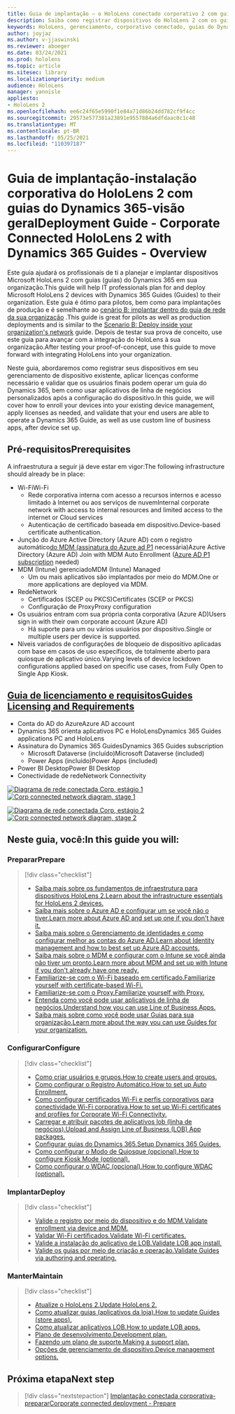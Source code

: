 ```yaml
---
title: Guia de implantação – o HoloLens conectado corporativo 2 com guias do Dynamics 365-visão geral
description: Saiba como registrar dispositivos do HoloLens 2 com os guias do Dynamics 365 em uma rede corporativa conectada.
keywords: HoloLens, gerenciamento, corporativo conectado, guias do Dynamics 365, AAD, Azure AD, MDM, gerenciamento de dispositivo móvel
author: joyjaz
ms.author: v-jjaswinski
ms.reviewer: aboeger
ms.date: 03/24/2021
ms.prod: hololens
ms.topic: article
ms.sitesec: library
ms.localizationpriority: medium
audience: HoloLens
manager: yannisle
appliesto:
- HoloLens 2
ms.openlocfilehash: ee6c24f65e5990f1e84a71d86b24dd782cf9f4cc
ms.sourcegitcommit: 29573e577381a23891e9557884a6dfdaac0c1c48
ms.translationtype: MT
ms.contentlocale: pt-BR
ms.lasthandoff: 05/25/2021
ms.locfileid: "110397187"
---
```

# <a name="deployment-guide---corporate-connected-hololens-2-with-dynamics-365-guides---overview"></a><span data-ttu-id="1a955-104">Guia de implantação-instalação corporativa do HoloLens 2 com guias do Dynamics 365-visão geral</span><span class="sxs-lookup"><span data-stu-id="1a955-104">Deployment Guide - Corporate Connected HoloLens 2 with Dynamics 365 Guides - Overview</span></span>

<span data-ttu-id="1a955-105">Este guia ajudará os profissionais de ti a planejar e implantar dispositivos Microsoft HoloLens 2 com guias (guias) do Dynamics 365 em sua organização.</span><span class="sxs-lookup"><span data-stu-id="1a955-105">This guide will help IT professionals plan for and deploy Microsoft HoloLens 2 devices with Dynamics 365 Guides (Guides) to their organization.</span></span> <span data-ttu-id="1a955-106">Este guia é ótimo para pilotos, bem como para implantações de produção e é semelhante ao [cenário B: implantar dentro do guia de rede da sua organização](https://docs.microsoft.com/hololens/common-scenarios#scenario-b-deploy-inside-your-organizations-network) .</span><span class="sxs-lookup"><span data-stu-id="1a955-106">This guide is great for pilots as well as production deployments and is similar to the [Scenario B: Deploy inside your organization's network](https://docs.microsoft.com/hololens/common-scenarios#scenario-b-deploy-inside-your-organizations-network) guide.</span></span> <span data-ttu-id="1a955-107">Depois de testar sua prova de conceito, use este guia para avançar com a integração do HoloLens à sua organização.</span><span class="sxs-lookup"><span data-stu-id="1a955-107">After testing your proof-of-concept, use this guide to move forward with integrating HoloLens into your organization.</span></span>

<span data-ttu-id="1a955-108">Neste guia, abordaremos como registrar seus dispositivos em seu gerenciamento de dispositivo existente, aplicar licenças conforme necessário e validar que os usuários finais podem operar um guia do Dynamics 365, bem como usar aplicativos de linha de negócios personalizados após a configuração do dispositivo.</span><span class="sxs-lookup"><span data-stu-id="1a955-108">In this guide, we will cover how to enroll your devices into your existing device management, apply licenses as needed, and validate that your end users are able to operate a Dynamics 365 Guide, as well as use custom line of business apps, after device set up.</span></span> 

## <a name="prerequisites"></a><span data-ttu-id="1a955-109">Pré-requisitos</span><span class="sxs-lookup"><span data-stu-id="1a955-109">Prerequisites</span></span>

<span data-ttu-id="1a955-110">A infraestrutura a seguir já deve estar em vigor:</span><span class="sxs-lookup"><span data-stu-id="1a955-110">The following infrastructure should already be in place:</span></span>
- <span data-ttu-id="1a955-111">Wi-Fi</span><span class="sxs-lookup"><span data-stu-id="1a955-111">Wi-Fi</span></span>
    - <span data-ttu-id="1a955-112">Rede corporativa interna com acesso a recursos internos e acesso limitado à Internet ou aos serviços de nuvem</span><span class="sxs-lookup"><span data-stu-id="1a955-112">Internal corporate network with access to internal resources and limited access to the internet or Cloud services</span></span>
    - <span data-ttu-id="1a955-113">Autenticação de certificado baseada em dispositivo.</span><span class="sxs-lookup"><span data-stu-id="1a955-113">Device-based certificate authentication.</span></span>
- <span data-ttu-id="1a955-114">Junção do Azure Active Directory (Azure AD) com o registro automático[do MDM (assinatura do Azure ad P1](https://docs.microsoft.com/azure/active-directory/fundamentals/active-directory-whatis) necessária)</span><span class="sxs-lookup"><span data-stu-id="1a955-114">Azure Active Directory (Azure AD) Join with MDM Auto Enrollment ([Azure AD P1 subscription](https://docs.microsoft.com/azure/active-directory/fundamentals/active-directory-whatis) needed)</span></span>
- <span data-ttu-id="1a955-115">MDM (Intune) gerenciado</span><span class="sxs-lookup"><span data-stu-id="1a955-115">MDM (Intune) Managed</span></span>
    - <span data-ttu-id="1a955-116">Um ou mais aplicativos são implantados por meio do MDM.</span><span class="sxs-lookup"><span data-stu-id="1a955-116">One or more applications are deployed via MDM.</span></span>
- <span data-ttu-id="1a955-117">Rede</span><span class="sxs-lookup"><span data-stu-id="1a955-117">Network</span></span> 
    - <span data-ttu-id="1a955-118">Certificados (SCEP ou PKCS)</span><span class="sxs-lookup"><span data-stu-id="1a955-118">Certificates (SCEP or PKCS)</span></span>
    - <span data-ttu-id="1a955-119">Configuração de Proxy</span><span class="sxs-lookup"><span data-stu-id="1a955-119">Proxy configuration</span></span>
- <span data-ttu-id="1a955-120">Os usuários entram com sua própria conta corporativa (Azure AD)</span><span class="sxs-lookup"><span data-stu-id="1a955-120">Users sign in with their own corporate account (Azure AD)</span></span>
    - <span data-ttu-id="1a955-121">Há suporte para um ou vários usuários por dispositivo.</span><span class="sxs-lookup"><span data-stu-id="1a955-121">Single or multiple users per device is supported.</span></span>
- <span data-ttu-id="1a955-122">Níveis variados de configurações de bloqueio de dispositivo aplicadas com base em casos de uso específicos, de totalmente aberto para quiosque de aplicativo único.</span><span class="sxs-lookup"><span data-stu-id="1a955-122">Varying levels of device lockdown configurations applied based on specific use cases, from Fully Open to Single App Kiosk.</span></span>

## <a name="guides-licensing-and-requirements"></a>[<span data-ttu-id="1a955-123">Guia de licenciamento e requisitos</span><span class="sxs-lookup"><span data-stu-id="1a955-123">Guides Licensing and Requirements</span></span>](https://docs.microsoft.com/dynamics365/mixed-reality/guides/requirements#licensing-and-product-requirements)
- <span data-ttu-id="1a955-124">Conta do AD do Azure</span><span class="sxs-lookup"><span data-stu-id="1a955-124">Azure AD account</span></span>
- <span data-ttu-id="1a955-125">Dynamics 365 orienta aplicativos PC e HoloLens</span><span class="sxs-lookup"><span data-stu-id="1a955-125">Dynamics 365 Guides applications PC and HoloLens</span></span>
- <span data-ttu-id="1a955-126">Assinatura do Dynamics 365 Guides</span><span class="sxs-lookup"><span data-stu-id="1a955-126">Dynamics 365 Guides subscription</span></span>
    - <span data-ttu-id="1a955-127">Microsoft Dataverse (incluído)</span><span class="sxs-lookup"><span data-stu-id="1a955-127">Microsoft Dataverse (included)</span></span>
    - <span data-ttu-id="1a955-128">Power Apps (incluído)</span><span class="sxs-lookup"><span data-stu-id="1a955-128">Power Apps (included)</span></span>
- <span data-ttu-id="1a955-129">Power BI Desktop</span><span class="sxs-lookup"><span data-stu-id="1a955-129">Power BI Desktop</span></span>
- <span data-ttu-id="1a955-130">Conectividade de rede</span><span class="sxs-lookup"><span data-stu-id="1a955-130">Network Connectivity</span></span>

<span data-ttu-id="1a955-131">[![Diagrama de rede conectada Corp, estágio 1 ](./images/deployment-guides-revised-scenario-b-01-1.png)](./images/deployment-guides-revised-scenario-b-01-1.png#lightbox)</span><span class="sxs-lookup"><span data-stu-id="1a955-131">[ ![Corp connected network diagram, stage 1](./images/deployment-guides-revised-scenario-b-01-1.png) ](./images/deployment-guides-revised-scenario-b-01-1.png#lightbox)</span></span>

<span data-ttu-id="1a955-132">[![Diagrama de rede conectada Corp, estágio 2 ](./images/deployment-guides-revised-scenario-b-02-1.png)](./images/deployment-guides-revised-scenario-b-02-1.png#lightbox)</span><span class="sxs-lookup"><span data-stu-id="1a955-132">[ ![Corp connected network diagram, stage 2](./images/deployment-guides-revised-scenario-b-02-1.png) ](./images/deployment-guides-revised-scenario-b-02-1.png#lightbox)</span></span>

## <a name="in-this-guide-you-will"></a><span data-ttu-id="1a955-133">Neste guia, você:</span><span class="sxs-lookup"><span data-stu-id="1a955-133">In this guide you will:</span></span>
### <a name="prepare"></a><span data-ttu-id="1a955-134">Preparar</span><span class="sxs-lookup"><span data-stu-id="1a955-134">Prepare</span></span>
> [!div class="checklist"]
>- [<span data-ttu-id="1a955-135">Saiba mais sobre os fundamentos de infraestrutura para dispositivos HoloLens 2.</span><span class="sxs-lookup"><span data-stu-id="1a955-135">Learn about the infrastructure essentials for HoloLens 2 devices.</span></span>](hololens2-corp-connected-prepare.md#infrastructure-essentials)
>- [<span data-ttu-id="1a955-136">Saiba mais sobre o Azure AD e configurar um se você não o tiver.</span><span class="sxs-lookup"><span data-stu-id="1a955-136">Learn more about Azure AD and set up one if you don't have it.</span></span>](hololens2-corp-connected-prepare.md#azure-active-directory)
>- [<span data-ttu-id="1a955-137">Saiba mais sobre o Gerenciamento de identidades e como configurar melhor as contas do Azure AD.</span><span class="sxs-lookup"><span data-stu-id="1a955-137">Learn about Identity management and how to best set up Azure AD accounts.</span></span>](hololens2-corp-connected-prepare.md#identity-management)
>- [<span data-ttu-id="1a955-138">Saiba mais sobre o MDM e configurar com o Intune se você ainda não tiver um pronto.</span><span class="sxs-lookup"><span data-stu-id="1a955-138">Learn more about MDM and set up with Intune if you don't already have one ready.</span></span>](hololens2-corp-connected-prepare.md#mobile-device-management)
>- [<span data-ttu-id="1a955-139">Familiarize-se com o Wi-Fi baseado em certificado.</span><span class="sxs-lookup"><span data-stu-id="1a955-139">Familiarize yourself with certificate-based Wi-Fi.</span></span>](hololens2-corp-connected-prepare.md#certificates)
>- [<span data-ttu-id="1a955-140">Familiarize-se com o Proxy.</span><span class="sxs-lookup"><span data-stu-id="1a955-140">Familiarize yourself with Proxy.</span></span>](hololens2-corp-connected-prepare.md#proxy)
>- [<span data-ttu-id="1a955-141">Entenda como você pode usar aplicativos de linha de negócios.</span><span class="sxs-lookup"><span data-stu-id="1a955-141">Understand how you can use Line of Business Apps.</span></span>](hololens2-corp-connected-prepare.md#line-of-business-apps)
>- [<span data-ttu-id="1a955-142">Saiba mais sobre como você pode usar Guias para sua organização.</span><span class="sxs-lookup"><span data-stu-id="1a955-142">Learn more about the way you can use Guides for your organization.</span></span>](hololens2-corp-connected-prepare.md#guides-playbook)
### <a name="configure"></a><span data-ttu-id="1a955-143">Configurar</span><span class="sxs-lookup"><span data-stu-id="1a955-143">Configure</span></span>
> [!div class="checklist"]
>- [<span data-ttu-id="1a955-144">Como criar usuários e grupos.</span><span class="sxs-lookup"><span data-stu-id="1a955-144">How to create users and groups.</span></span>](hololens2-corp-connected-configure.md#azure-users-and-groups)
>- [<span data-ttu-id="1a955-145">Como configurar o Registro Automático.</span><span class="sxs-lookup"><span data-stu-id="1a955-145">How to set up Auto Enrollment.</span></span>](hololens2-corp-connected-configure.md#auto-enrollment-on-hololens-2)
>- [<span data-ttu-id="1a955-146">Como configurar certificados Wi-Fi e perfis corporativos para conectividade Wi-Fi corporativa.</span><span class="sxs-lookup"><span data-stu-id="1a955-146">How to set up Wi-Fi certificates and profiles for Corporate Wi-Fi Connectivity.</span></span>](hololens2-corp-connected-configure.md#corporate-wi-fi-connectivity)
>- [<span data-ttu-id="1a955-147">Carregar e atribuir pacotes de aplicativos lob (linha de negócios).</span><span class="sxs-lookup"><span data-stu-id="1a955-147">Upload and Assign Line of Business (LOB) App packages.</span></span>](hololens2-corp-connected-configure.md#app-deployment)
>- [<span data-ttu-id="1a955-148">Configurar guias do Dynamics 365.</span><span class="sxs-lookup"><span data-stu-id="1a955-148">Setup Dynamics 365 Guides.</span></span>](hololens2-corp-connected-configure.md#setup-guides-application-licenses-dataverse-and-authoring)
>- [<span data-ttu-id="1a955-149">Como configurar o Modo de Quiosque (opcional).</span><span class="sxs-lookup"><span data-stu-id="1a955-149">How to configure Kiosk Mode (optional).</span></span>](hololens2-corp-connected-configure.md#optional-kiosk-mode)
>- [<span data-ttu-id="1a955-150">Como configurar o WDAC (opcional).</span><span class="sxs-lookup"><span data-stu-id="1a955-150">How to configure WDAC (optional).</span></span>](hololens2-corp-connected-configure.md#optional-wdac)
### <a name="deploy"></a><span data-ttu-id="1a955-151">Implantar</span><span class="sxs-lookup"><span data-stu-id="1a955-151">Deploy</span></span>
> [!div class="checklist"]
>-  [<span data-ttu-id="1a955-152">Valide o registro por meio do dispositivo e do MDM.</span><span class="sxs-lookup"><span data-stu-id="1a955-152">Validate enrollment via device and MDM.</span></span>](hololens2-corp-connected-deploy.md#enrollment-validation)
>-  [<span data-ttu-id="1a955-153">Validar Wi-Fi certificados.</span><span class="sxs-lookup"><span data-stu-id="1a955-153">Validate Wi-Fi certificates.</span></span>](hololens2-corp-connected-deploy.md#wi-fi-certificate-validation)
>-  [<span data-ttu-id="1a955-154">Valide a instalação do aplicativo de LOB.</span><span class="sxs-lookup"><span data-stu-id="1a955-154">Validate LOB app install.</span></span>](hololens2-corp-connected-deploy.md#validate-lob-app-install)
>-  [<span data-ttu-id="1a955-155">Valide os guias por meio de criação e operação.</span><span class="sxs-lookup"><span data-stu-id="1a955-155">Validate Guides via authoring and operating.</span></span>](hololens2-corp-connected-deploy.md#validate-dynamics-365-guides)
### <a name="maintain"></a><span data-ttu-id="1a955-156">Manter</span><span class="sxs-lookup"><span data-stu-id="1a955-156">Maintain</span></span>
> [!div class="checklist"]
>- [<span data-ttu-id="1a955-157">Atualize o HoloLens 2.</span><span class="sxs-lookup"><span data-stu-id="1a955-157">Update HoloLens 2.</span></span>](hololens2-corp-connected-maintain.md#update-hololens)
>- [<span data-ttu-id="1a955-158">Como atualizar guias (aplicativos da loja).</span><span class="sxs-lookup"><span data-stu-id="1a955-158">How to update Guides (store apps).</span></span>](hololens2-corp-connected-maintain.md#how-to-update-dynamics-365-guides-and-other-store-apps)
>- [<span data-ttu-id="1a955-159">Como atualizar aplicativos LOB.</span><span class="sxs-lookup"><span data-stu-id="1a955-159">How to update LOB apps.</span></span>](hololens2-corp-connected-maintain.md#how-to-update-lob-apps) 
>- [<span data-ttu-id="1a955-160">Plano de desenvolvimento.</span><span class="sxs-lookup"><span data-stu-id="1a955-160">Development plan.</span></span>](hololens2-corp-connected-maintain.md#development-plan) 
>- [<span data-ttu-id="1a955-161">Fazendo um plano de suporte.</span><span class="sxs-lookup"><span data-stu-id="1a955-161">Making a support plan.</span></span>](hololens2-corp-connected-maintain.md#support-plan)
>- [<span data-ttu-id="1a955-162">Opções de gerenciamento de dispositivo.</span><span class="sxs-lookup"><span data-stu-id="1a955-162">Device management options.</span></span>](hololens2-corp-connected-maintain.md#device-management)

## <a name="next-step"></a><span data-ttu-id="1a955-163">Próxima etapa</span><span class="sxs-lookup"><span data-stu-id="1a955-163">Next step</span></span> 
> [!div class="nextstepaction"]
> [<span data-ttu-id="1a955-164">Implantação conectada corporativa-preparar</span><span class="sxs-lookup"><span data-stu-id="1a955-164">Corporate connected deployment - Prepare</span></span>](hololens2-corp-connected-prepare.md)
